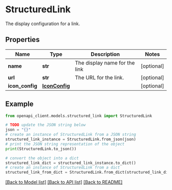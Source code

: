 # StructuredLink

The display configuration for a link.

## Properties

Name | Type | Description | Notes
------------ | ------------- | ------------- | -------------
**name** | **str** | The display name for the link | [optional] 
**url** | **str** | The URL for the link. | [optional] 
**icon_config** | [**IconConfig**](IconConfig.md) |  | [optional] 

## Example

```python
from openapi_client.models.structured_link import StructuredLink

# TODO update the JSON string below
json = "{}"
# create an instance of StructuredLink from a JSON string
structured_link_instance = StructuredLink.from_json(json)
# print the JSON string representation of the object
print(StructuredLink.to_json())

# convert the object into a dict
structured_link_dict = structured_link_instance.to_dict()
# create an instance of StructuredLink from a dict
structured_link_from_dict = StructuredLink.from_dict(structured_link_dict)
```
[[Back to Model list]](../README.md#documentation-for-models) [[Back to API list]](../README.md#documentation-for-api-endpoints) [[Back to README]](../README.md)


